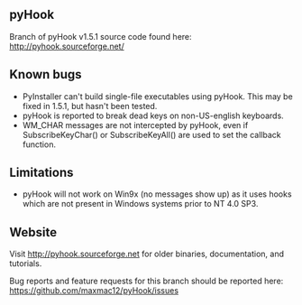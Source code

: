 pyHook
----------
Branch of pyHook v1.5.1 source code found here: http://pyhook.sourceforge.net/

Known bugs
----------
- PyInstaller can't build single-file executables using pyHook. This may be
  fixed in 1.5.1, but hasn't been tested.
- pyHook is reported to break dead keys on non-US-english keyboards.
- WM_CHAR messages are not intercepted by pyHook, even if SubscribeKeyChar() or
  SubscribeKeyAll() are used to set the callback function.

Limitations
-----------
- pyHook will not work on Win9x (no messages show up) as it uses hooks which
  are not present in Windows systems prior to NT 4.0 SP3.

Website
-------
Visit http://pyhook.sourceforge.net for older binaries, documentation, and tutorials.

Bug reports and feature requests for this branch should be reported here: https://github.com/maxmac12/pyHook/issues
